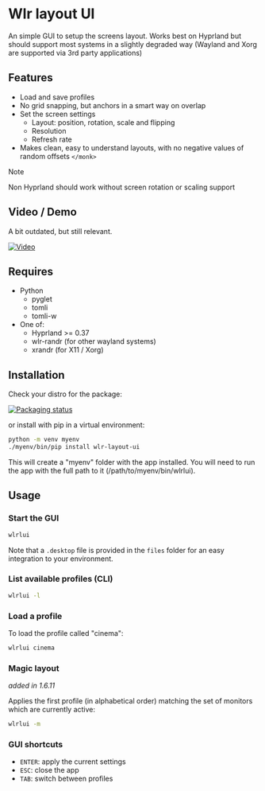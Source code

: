 # Wlr layout UI

An simple GUI to setup the screens layout.
Works best on Hyprland but should support most systems in a slightly degraded way
(Wayland and Xorg are supported via 3rd party applications)

## Features

- Load and save profiles
- No grid snapping, but anchors in a smart way on overlap
- Set the screen settings
  - Layout: position, rotation, scale and flipping
  - Resolution
  - Refresh rate
- Makes clean, easy to understand layouts, with no negative values of random offsets `</monk>`

> [!note]
> Non Hyprland should work without screen rotation or scaling support

## Video / Demo

A bit outdated, but still relevant.

[![Video](https://img.youtube.com/vi/bJxVIu9cMzg/0.jpg)](https://www.youtube.com/watch?v=bJxVIu9cMzg)

## Requires

- Python
  - pyglet
  - tomli
  - tomli-w
- One of:
  - Hyprland >= 0.37
  - wlr-randr (for other wayland systems)
  - xrandr (for X11 / Xorg)

## Installation

Check your distro for the package:

[![Packaging status](https://repology.org/badge/vertical-allrepos/wlr-layout-ui.svg)](https://repology.org/project/wlr-layout-ui/versions)

or install with pip in a virtual environment:

```bash
python -m venv myenv
./myenv/bin/pip install wlr-layout-ui
```

This will create a "myenv" folder with the app installed.
You will need to run the app with the full path to it (/path/to/myenv/bin/wlrlui).

## Usage

### Start the GUI

```bash
wlrlui
```

Note that a `.desktop` file is provided in the `files` folder for an easy integration to your environment.

### List available profiles (CLI)

```bash
wlrlui -l
```

### Load a profile

To load the profile called "cinema":

```bash
wlrlui cinema
```

### Magic layout

_added in 1.6.11_

Applies the first profile (in alphabetical order) matching the set of monitors which are currently active:

```bash
wlrlui -m
```

### GUI shortcuts

- `ENTER`: apply the current settings
- `ESC`: close the app
- `TAB`: switch between profiles
